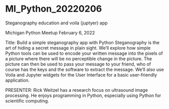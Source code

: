# MI_Python_20220206
Steganography education and voila (juptyer) app

Michigan Python Meetup
February 6, 2022

Title: Build a simple steganography app with Python
Steganography is the art of hiding a secret message in plain sight. We’ll explore how simple Python tools can be used to encode your written message into the pixels of a picture where there will be no perceptible change in the picture. The picture can then be used to pass your message to your friend, who of course has the keys and the software to extract the message. We’ll also use Voila and Jupyter widgets for the User Interface for a basic user-friendly application.

PRESENTER:
Rick Weitzel has a research focus on ultrasound image processing. He enjoys programming in Python, especially using Python for scientific computing.
